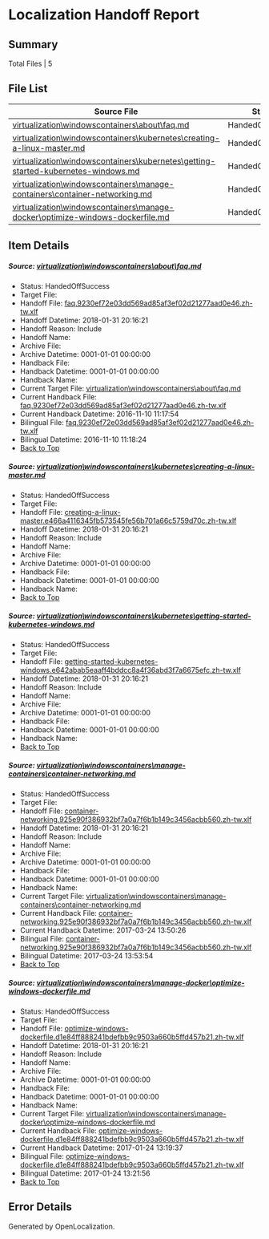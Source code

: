 # <a name='report-top'></a> Localization Handoff Report

## Summary
 Total Files | 5

## File List
 Source File | Status | Details 
 ----------- | ------ | ------- 
 [virtualization\windowscontainers\about\faq.md](https://github.com/Microsoft/Virtualization-Documentation-Private/blob/d38444cf191e6c2b0ca0dbb29678e494b72c19f5/virtualization/windowscontainers/about/faq.md) | HandedOffSuccess | [Details](#37c8cadc4e2725e8220834d41907240c1a273e09297)
 [virtualization\windowscontainers\kubernetes\creating-a-linux-master.md](https://github.com/Microsoft/Virtualization-Documentation-Private/blob/d38444cf191e6c2b0ca0dbb29678e494b72c19f5/virtualization/windowscontainers/kubernetes/creating-a-linux-master.md) | HandedOffSuccess | [Details](#3ea338f7af3dd921731fce0ec5a8b2cf8c4fef0c339)
 [virtualization\windowscontainers\kubernetes\getting-started-kubernetes-windows.md](https://github.com/Microsoft/Virtualization-Documentation-Private/blob/d38444cf191e6c2b0ca0dbb29678e494b72c19f5/virtualization/windowscontainers/kubernetes/getting-started-kubernetes-windows.md) | HandedOffSuccess | [Details](#6f8a17e6d7785ec6d99552edbe5a0c356c109a01340)
 [virtualization\windowscontainers\manage-containers\container-networking.md](https://github.com/Microsoft/Virtualization-Documentation-Private/blob/d38444cf191e6c2b0ca0dbb29678e494b72c19f5/virtualization/windowscontainers/manage-containers/container-networking.md) | HandedOffSuccess | [Details](#4b6a6523de71ba2f589245f48b310c16f6c9ccd7342)
 [virtualization\windowscontainers\manage-docker\optimize-windows-dockerfile.md](https://github.com/Microsoft/Virtualization-Documentation-Private/blob/d38444cf191e6c2b0ca0dbb29678e494b72c19f5/virtualization/windowscontainers/manage-docker/optimize-windows-dockerfile.md) | HandedOffSuccess | [Details](#ba45ee94a5d5e8a15bbbeab7b9c25f15be8be731369)

## Item Details
##### <a name='37c8cadc4e2725e8220834d41907240c1a273e09297'></a> Source: [virtualization\windowscontainers\about\faq.md](https://github.com/Microsoft/Virtualization-Documentation-Private/blob/d38444cf191e6c2b0ca0dbb29678e494b72c19f5/virtualization/windowscontainers/about/faq.md)
* Status: HandedOffSuccess
* Target File: 
* Handoff File: [faq.9230ef72e03dd569ad85af3ef02d21277aad0e46.zh-tw.xlf](https://github.com/MicrosoftDocs/Virtualization-Documentation-Private.handoff/blob/5b90748b8daa618823d8edd0dee0354571749ecf/ol-handoff/MicrosoftDocs/Virtualization-Documentation-Private.zh-tw/live/faq.9230ef72e03dd569ad85af3ef02d21277aad0e46.zh-tw.xlf)
* Handoff Datetime: 2018-01-31 20:16:21
* Handoff Reason: Include
* Handoff Name: 
* Archive File: 
* Archive Datetime: 0001-01-01 00:00:00
* Handback File: 
* Handback Datetime: 0001-01-01 00:00:00
* Handback Name: 
* Current Target File: [virtualization\windowscontainers\about\faq.md](https://github.com/MicrosoftDocs/Virtualization-Documentation-Private.zh-tw/blob/6f4b3fc9ad4bf8d87a4a7e1e3f04255be20c5dab/virtualization/windowscontainers/about/faq.md)
* Current Handback File: [faq.9230ef72e03dd569ad85af3ef02d21277aad0e46.zh-tw.xlf](https://github.com/MicrosoftDocs/Virtualization-Documentation-Private.handback/blob/f440b90b261529f4a0429db0ac6bd34b1a3c3592/ol-handback/Microsoft/Virtualization-Documentation-Private.zh-tw/live/faq.9230ef72e03dd569ad85af3ef02d21277aad0e46.zh-tw.xlf)
* Current Handback Datetime: 2016-11-10 11:17:54
* Bilingual File: [faq.9230ef72e03dd569ad85af3ef02d21277aad0e46.zh-tw.xlf](https://github.com/MicrosoftDocs/Virtualization-Documentation-Private.handback/blob/f440b90b261529f4a0429db0ac6bd34b1a3c3592/ol-handback/Microsoft/Virtualization-Documentation-Private.zh-tw/live/faq.9230ef72e03dd569ad85af3ef02d21277aad0e46.zh-tw.xlf)
* Bilingual Datetime: 2016-11-10 11:18:24
* [Back to Top](#report-top)

##### <a name='3ea338f7af3dd921731fce0ec5a8b2cf8c4fef0c339'></a> Source: [virtualization\windowscontainers\kubernetes\creating-a-linux-master.md](https://github.com/Microsoft/Virtualization-Documentation-Private/blob/d38444cf191e6c2b0ca0dbb29678e494b72c19f5/virtualization/windowscontainers/kubernetes/creating-a-linux-master.md)
* Status: HandedOffSuccess
* Target File: 
* Handoff File: [creating-a-linux-master.e466a4116345fb573545fe56b701a66c5759d70c.zh-tw.xlf](https://github.com/MicrosoftDocs/Virtualization-Documentation-Private.handoff/blob/5b90748b8daa618823d8edd0dee0354571749ecf/ol-handoff/MicrosoftDocs/Virtualization-Documentation-Private.zh-tw/live/creating-a-linux-master.e466a4116345fb573545fe56b701a66c5759d70c.zh-tw.xlf)
* Handoff Datetime: 2018-01-31 20:16:21
* Handoff Reason: Include
* Handoff Name: 
* Archive File: 
* Archive Datetime: 0001-01-01 00:00:00
* Handback File: 
* Handback Datetime: 0001-01-01 00:00:00
* Handback Name: 
* [Back to Top](#report-top)

##### <a name='6f8a17e6d7785ec6d99552edbe5a0c356c109a01340'></a> Source: [virtualization\windowscontainers\kubernetes\getting-started-kubernetes-windows.md](https://github.com/Microsoft/Virtualization-Documentation-Private/blob/d38444cf191e6c2b0ca0dbb29678e494b72c19f5/virtualization/windowscontainers/kubernetes/getting-started-kubernetes-windows.md)
* Status: HandedOffSuccess
* Target File: 
* Handoff File: [getting-started-kubernetes-windows.e642abab5eaaff4bddcc8a4f36abd3f7a6675efc.zh-tw.xlf](https://github.com/MicrosoftDocs/Virtualization-Documentation-Private.handoff/blob/5b90748b8daa618823d8edd0dee0354571749ecf/ol-handoff/MicrosoftDocs/Virtualization-Documentation-Private.zh-tw/live/getting-started-kubernetes-windows.e642abab5eaaff4bddcc8a4f36abd3f7a6675efc.zh-tw.xlf)
* Handoff Datetime: 2018-01-31 20:16:21
* Handoff Reason: Include
* Handoff Name: 
* Archive File: 
* Archive Datetime: 0001-01-01 00:00:00
* Handback File: 
* Handback Datetime: 0001-01-01 00:00:00
* Handback Name: 
* [Back to Top](#report-top)

##### <a name='4b6a6523de71ba2f589245f48b310c16f6c9ccd7342'></a> Source: [virtualization\windowscontainers\manage-containers\container-networking.md](https://github.com/Microsoft/Virtualization-Documentation-Private/blob/d38444cf191e6c2b0ca0dbb29678e494b72c19f5/virtualization/windowscontainers/manage-containers/container-networking.md)
* Status: HandedOffSuccess
* Target File: 
* Handoff File: [container-networking.925e90f386932bf7a0a7f6b1b149c3456acbb560.zh-tw.xlf](https://github.com/MicrosoftDocs/Virtualization-Documentation-Private.handoff/blob/5b90748b8daa618823d8edd0dee0354571749ecf/ol-handoff/MicrosoftDocs/Virtualization-Documentation-Private.zh-tw/live/container-networking.925e90f386932bf7a0a7f6b1b149c3456acbb560.zh-tw.xlf)
* Handoff Datetime: 2018-01-31 20:16:21
* Handoff Reason: Include
* Handoff Name: 
* Archive File: 
* Archive Datetime: 0001-01-01 00:00:00
* Handback File: 
* Handback Datetime: 0001-01-01 00:00:00
* Handback Name: 
* Current Target File: [virtualization\windowscontainers\manage-containers\container-networking.md](https://github.com/MicrosoftDocs/Virtualization-Documentation-Private.zh-tw/blob/4052b01faa977ba2be8549e338efd7fd5dcdff5e/virtualization/windowscontainers/manage-containers/container-networking.md)
* Current Handback File: [container-networking.925e90f386932bf7a0a7f6b1b149c3456acbb560.zh-tw.xlf](https://github.com/MicrosoftDocs/Virtualization-Documentation-Private.handback/blob/bdf75413293010161bea2b51f24ab78fb2664af3/ol-handback/Microsoft/Virtualization-Documentation-Private.zh-tw/live/container-networking.925e90f386932bf7a0a7f6b1b149c3456acbb560.zh-tw.xlf)
* Current Handback Datetime: 2017-03-24 13:50:26
* Bilingual File: [container-networking.925e90f386932bf7a0a7f6b1b149c3456acbb560.zh-tw.xlf](https://github.com/MicrosoftDocs/Virtualization-Documentation-Private.handback/blob/bdf75413293010161bea2b51f24ab78fb2664af3/ol-handback/Microsoft/Virtualization-Documentation-Private.zh-tw/live/container-networking.925e90f386932bf7a0a7f6b1b149c3456acbb560.zh-tw.xlf)
* Bilingual Datetime: 2017-03-24 13:53:54
* [Back to Top](#report-top)

##### <a name='ba45ee94a5d5e8a15bbbeab7b9c25f15be8be731369'></a> Source: [virtualization\windowscontainers\manage-docker\optimize-windows-dockerfile.md](https://github.com/Microsoft/Virtualization-Documentation-Private/blob/d38444cf191e6c2b0ca0dbb29678e494b72c19f5/virtualization/windowscontainers/manage-docker/optimize-windows-dockerfile.md)
* Status: HandedOffSuccess
* Target File: 
* Handoff File: [optimize-windows-dockerfile.d1e84ff888241bdefbb9c9503a660b5ffd457b21.zh-tw.xlf](https://github.com/MicrosoftDocs/Virtualization-Documentation-Private.handoff/blob/5b90748b8daa618823d8edd0dee0354571749ecf/ol-handoff/MicrosoftDocs/Virtualization-Documentation-Private.zh-tw/live/optimize-windows-dockerfile.d1e84ff888241bdefbb9c9503a660b5ffd457b21.zh-tw.xlf)
* Handoff Datetime: 2018-01-31 20:16:21
* Handoff Reason: Include
* Handoff Name: 
* Archive File: 
* Archive Datetime: 0001-01-01 00:00:00
* Handback File: 
* Handback Datetime: 0001-01-01 00:00:00
* Handback Name: 
* Current Target File: [virtualization\windowscontainers\manage-docker\optimize-windows-dockerfile.md](https://github.com/MicrosoftDocs/Virtualization-Documentation-Private.zh-tw/blob/5b7022a9f7c04887f46b62028a5634d1a10e4e6a/virtualization/windowscontainers/manage-docker/optimize-windows-dockerfile.md)
* Current Handback File: [optimize-windows-dockerfile.d1e84ff888241bdefbb9c9503a660b5ffd457b21.zh-tw.xlf](https://github.com/MicrosoftDocs/Virtualization-Documentation-Private.handback/blob/de9afe5b1f155dfcfbe263495e1f038950647fbb/ol-handback/Microsoft/Virtualization-Documentation-Private.zh-tw/live/optimize-windows-dockerfile.d1e84ff888241bdefbb9c9503a660b5ffd457b21.zh-tw.xlf)
* Current Handback Datetime: 2017-01-24 13:19:37
* Bilingual File: [optimize-windows-dockerfile.d1e84ff888241bdefbb9c9503a660b5ffd457b21.zh-tw.xlf](https://github.com/MicrosoftDocs/Virtualization-Documentation-Private.handback/blob/de9afe5b1f155dfcfbe263495e1f038950647fbb/ol-handback/Microsoft/Virtualization-Documentation-Private.zh-tw/live/optimize-windows-dockerfile.d1e84ff888241bdefbb9c9503a660b5ffd457b21.zh-tw.xlf)
* Bilingual Datetime: 2017-01-24 13:21:56
* [Back to Top](#report-top)


## Error Details

Generated by OpenLocalization.
